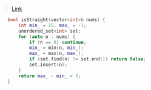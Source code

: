 > [Link](https://leetcode-cn.com/problems/bu-ke-pai-zhong-de-shun-zi-lcof/)

```c++
    bool isStraight(vector<int>& nums) {
        int min_ = 15, max_ = -1;
        unordered_set<int> set;
        for (auto n : nums) {
            if (n == 0) continue;
            min_ = min(n, min_);
            max_ = max(n, max_);
            if (set.find(n) != set.end()) return false;
            set.insert(n);
        }
        return max_ - min_ < 5;
    }
```